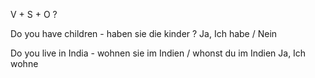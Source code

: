 V + S + O  ?

Do you have children - haben sie die kinder ?
Ja, Ich habe / Nein

Do you live in India - wohnen sie im Indien / whonst du im Indien
Ja, Ich wohne